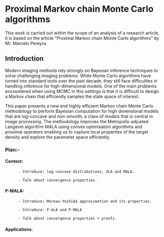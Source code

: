 # Proximal Markov chain Monte Carlo algorithms
This work is carried out within the scope of an analysis of a research article, it is based on the article "Proximal Markov chain Monte Carlo algorithms" by Mr. Marcelo Pereyra.


## Introduction


Modern imaging methods rely strongly on Bayesian inference techniques to solve challenging imaging problems. While Monte Carlo algorithms have turned into standard tools over the past decade, they still face difficulties in handling inference for high-dimensional models. One of the main problems encountered when using MCMC in this settings is that it is difficult to design a Markov chain that efficiently samples the state space of interest.

This paper presents a new and highly efficient Markov chain Monte Carlo methodology to perform Bayesian computation for high dimensional models that are log-concave and non-smooth, a class of models that is central in image processing. The methodology improves the Metropolis-adjusted Langevin algorithm MALA using convex optimisation algorithms and proximal operators enabling us to capture local properties of the target density and explore the parameter space efficiently.


### Plan:-
#### Context:

          - Introduce: log-concave distributions, ULA and MALA.
          
          - Talk about convergence properties.
          
#### P-MALA: 
          - Introduce: Moreau-Yoshida approximation and its properties.
          
          - Introduce: P-ULA and P-MALA
          
          - Talk about convergence properties + proofs.
          
#### Applications.
          

